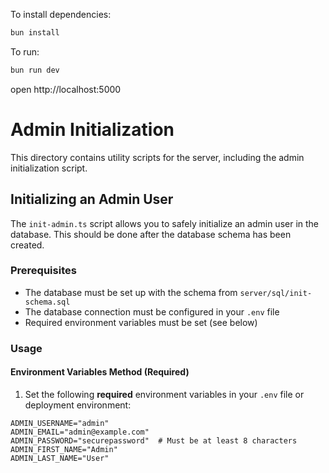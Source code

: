To install dependencies:

```sh
bun install
```

To run:

```sh
bun run dev
```

open http://localhost:5000

# Admin Initialization

This directory contains utility scripts for the server, including the admin initialization script.

## Initializing an Admin User

The `init-admin.ts` script allows you to safely initialize an admin user in the database. This should be done after the database schema has been created.

### Prerequisites

- The database must be set up with the schema from `server/sql/init-schema.sql`
- The database connection must be configured in your `.env` file
- Required environment variables must be set (see below)

### Usage

#### Environment Variables Method (Required)

1. Set the following **required** environment variables in your `.env` file or deployment environment:

```env
ADMIN_USERNAME="admin"
ADMIN_EMAIL="admin@example.com"
ADMIN_PASSWORD="securepassword"  # Must be at least 8 characters
ADMIN_FIRST_NAME="Admin"
ADMIN_LAST_NAME="User"
```
